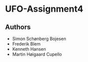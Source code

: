 # UFO-Assignment4

## Authors 
- Simon Schønberg Bojesen<br>
- Frederik Blem<br>
- Kenneth Hansen<br>
- Martin Høigaard Cupello
